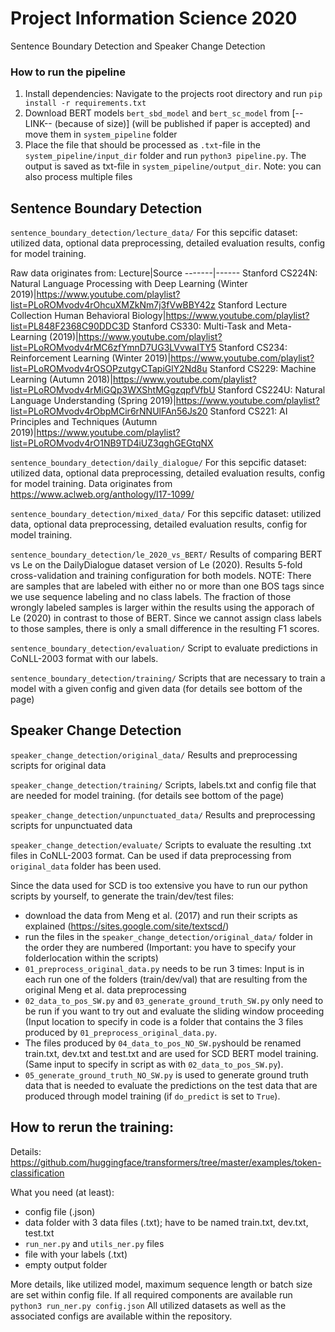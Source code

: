 # Project Information Science 2020
 Sentence Boundary Detection and Speaker Change Detection
 
### How to run the pipeline
1. Install dependencies: Navigate to the projects root directory and run `pip install -r requirements.txt`
2. Download BERT models `bert_sbd_model` and `bert_sc_model` from [--LINK-- (because of size)] (will be published if paper is accepted) and move them
    in `system_pipeline` folder
3. Place the file that should be processed as `.txt`-file in the `system_pipeline/input_dir` folder and run
    `python3 pipeline.py`. The output is saved as txt-file in `system_pipeline/output_dir`. Note: you can also
    process multiple files
 
## Sentence Boundary Detection
`sentence_boundary_detection/lecture_data/`
For this sepcific dataset: utilized data, optional data preprocessing, detailed evaluation results, config for model training.

Raw data originates from:
Lecture|Source
-------|------
Stanford CS224N: Natural Language Processing with Deep Learning (Winter 2019)|https://www.youtube.com/playlist?list=PLoROMvodv4rOhcuXMZkNm7j3fVwBBY42z
Stanford Lecture Collection Human Behavioral Biology|https://www.youtube.com/playlist?list=PL848F2368C90DDC3D
Stanford CS330: Multi-Task and Meta-Learning (2019)|https://www.youtube.com/playlist?list=PLoROMvodv4rMC6zfYmnD7UG3LVvwaITY5
Stanford CS234: Reinforcement Learning (Winter 2019)|https://www.youtube.com/playlist?list=PLoROMvodv4rOSOPzutgyCTapiGlY2Nd8u
Stanford CS229: Machine Learning (Autumn 2018)|https://www.youtube.com/playlist?list=PLoROMvodv4rMiGQp3WXShtMGgzqpfVfbU
Stanford CS224U: Natural Language Understanding (Spring 2019)|https://www.youtube.com/playlist?list=PLoROMvodv4rObpMCir6rNNUlFAn56Js20
Stanford CS221: AI Principles and Techniques (Autumn 2019)|https://www.youtube.com/playlist?list=PLoROMvodv4rO1NB9TD4iUZ3qghGEGtqNX

`sentence_boundary_detection/daily_dialogue/`
For this sepcific dataset: utilized data, optional data preprocessing, detailed evaluation results, config for model training.
Data originates from https://www.aclweb.org/anthology/I17-1099/

`sentence_boundary_detection/mixed_data/`
For this sepcific dataset: utilized data, optional data preprocessing, detailed evaluation results, config for model training.

`sentence_boundary_detection/le_2020_vs_BERT/`
Results of comparing BERT vs Le on the DailyDialogue dataset version of Le (2020). Results 5-fold cross-validation and training configuration for both models. NOTE: There are samples that are labeled with either no or more than one BOS tags since we use sequence labeling and no class labels. The fraction of those wrongly labeled samples is larger within the results using the apporach of Le (2020) in contrast to those of BERT. Since we cannot assign class labels to those samples, there is only a small difference in the resulting F1 scores.

`sentence_boundary_detection/evaluation/`
Script to evaluate predictions in CoNLL-2003 format with our labels.

`sentence_boundary_detection/training/`
Scripts that are necessary to train a model with a given config and given data (for details see bottom of the page)

## Speaker Change Detection
`speaker_change_detection/original_data/`
Results and preprocessing scripts for original data

`speaker_change_detection/training/`
Scripts, labels.txt and config file that are needed for model training. (for details see bottom of the page)

`speaker_change_detection/unpunctuated_data/`
Results and preprocessing scripts for unpunctuated data

`speaker_change_detection/evaluate/`
Scripts to evaluate the resulting .txt files in CoNLL-2003 format. Can be used if data preprocessing from `original_data` folder has been used.

Since the data used for SCD is too extensive you have to run our python scripts by yourself, to generate the train/dev/test files:
- download the data from Meng et al. (2017) and run their scripts as explained (https://sites.google.com/site/textscd/)
- run the files in the `speaker_change_detection/original_data/` folder in the order they are numbered (Important: you have to specify your folderlocation within the scripts)
- `01_preprocess_original_data.py` needs to be run 3 times: Input is in each run one of the folders (train/dev/val) that are resulting from the original Meng et al. data preprocessing
- `02_data_to_pos_SW.py` and `03_generate_ground_truth_SW.py` only need to be run if you want to try out and evaluate the sliding window proceeding (Input location to specify in code is a folder that contains the 3 files produced by `01_preprocess_original_data.py`.
- The files produced by `04_data_to_pos_NO_SW.py`should be renamed train.txt, dev.txt and test.txt and are used for SCD BERT model training. (Same input to specify in script as with `02_data_to_pos_SW.py`).
- `05_generate_ground_truth_NO_SW.py` is used to generate ground truth data that is needed to evaluate the predictions on the test data that are produced through model training (if `do_predict` is set to `True`).

## How to rerun the training:
Details: https://github.com/huggingface/transformers/tree/master/examples/token-classification

What you need (at least):
- config file (.json)
- data folder with 3 data files (.txt); have to be named train.txt, dev.txt, test.txt
- `run_ner.py` and `utils_ner.py` files
- file with your labels (.txt)
- empty output folder

More details, like utilized model, maximum sequence length or batch size are set within config file. If all required components are available run `python3 run_ner.py config.json`
All utilized datasets as well as the associated configs are available within the repository.
